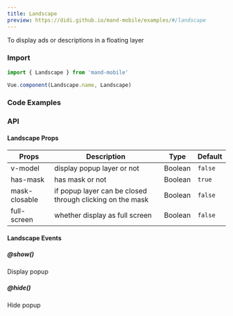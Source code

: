 ```yaml
---
title: Landscape
preview: https://didi.github.io/mand-mobile/examples/#/landscape
---
```


To display ads or descriptions in a floating layer

### Import

```javascript
import { Landscape } from 'mand-mobile'

Vue.component(Landscape.name, Landscape)
```

### Code Examples
<!-- DEMO -->

### API

#### Landscape Props
|Props | Description | Type | Default |
|----|-----|------|------|
|v-model|display popup layer or not|Boolean|`false`|
|has-mask|has mask or not|Boolean|`true`|
|mask-closable|if popup layer can be closed through clicking on the mask|Boolean|`false`|
|full-screen|whether display as full screen|Boolean|`false`|

#### Landscape Events

##### @show()
Display popup

##### @hide()
Hide popup
